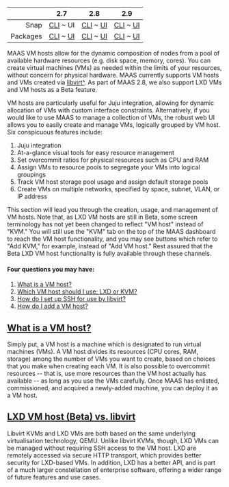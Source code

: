 <!-- deb-2-7-cli
||2.7|2.8|2.9|
|-----:|:-----:|:-----:|:-----:|
|Snap|[CLI](/t/vm-hosting/2742) ~ [UI](/t/vm-hosting/2743)|[CLI](/t/vm-hosting/2744) ~ [UI](/t/vm-hosting/2745)|[CLI](/t/vm-hosting/2746) ~ [UI](/t/vm-hosting/2747)|
|Packages|CLI ~ [UI](/t/vm-hosting/2749)|[CLI](/t/vm-hosting/2750) ~ [UI](/t/vm-hosting/2751)|[CLI](/t/vm-hosting/2752) ~ [UI](/t/vm-hosting/2753)|
 deb-2-7-cli -->

<!-- deb-2-7-ui
||2.7|2.8|2.9|
|-----:|:-----:|:-----:|:-----:|
|Snap|[CLI](/t/vm-hosting/2742) ~ [UI](/t/vm-hosting/2743)|[CLI](/t/vm-hosting/2744) ~ [UI](/t/vm-hosting/2745)|[CLI](/t/vm-hosting/2746) ~ [UI](/t/vm-hosting/2747)|
|Packages|[CLI](/t/vm-hosting/2748) ~ UI|[CLI](/t/vm-hosting/2750) ~ [UI](/t/vm-hosting/2751)|[CLI](/t/vm-hosting/2752) ~ [UI](/t/vm-hosting/2753)|
 deb-2-7-ui -->

<!-- deb-2-8-cli
||2.7|2.8|2.9|
|-----:|:-----:|:-----:|:-----:|
|Snap|[CLI](/t/vm-hosting/2742) ~ [UI](/t/vm-hosting/2743)|[CLI](/t/vm-hosting/2744) ~ [UI](/t/vm-hosting/2745)|[CLI](/t/vm-hosting/2746) ~ [UI](/t/vm-hosting/2747)|
|Packages|[CLI](/t/vm-hosting/2748) ~ [UI](/t/vm-hosting/2749)|CLI ~ [UI](/t/vm-hosting/2751)|[CLI](/t/vm-hosting/2752) ~ [UI](/t/vm-hosting/2753)|
 deb-2-8-cli -->

<!-- deb-2-8-ui
||2.7|2.8|2.9|
|-----:|:-----:|:-----:|:-----:|
|Snap|[CLI](/t/vm-hosting/2742) ~ [UI](/t/vm-hosting/2743)|[CLI](/t/vm-hosting/2744) ~ [UI](/t/vm-hosting/2745)|[CLI](/t/vm-hosting/2746) ~ [UI](/t/vm-hosting/2747)|
|Packages|[CLI](/t/vm-hosting/2748) ~ [UI](/t/vm-hosting/2749)|[CLI](/t/vm-hosting/2750) ~ UI|[CLI](/t/vm-hosting/2752) ~ [UI](/t/vm-hosting/2753)|
 deb-2-8-ui -->

<!-- deb-2-9-cli
||2.7|2.8|2.9|
|-----:|:-----:|:-----:|:-----:|
|Snap|[CLI](/t/vm-hosting/2742) ~ [UI](/t/vm-hosting/2743)|[CLI](/t/vm-hosting/2744) ~ [UI](/t/vm-hosting/2745)|[CLI](/t/vm-hosting/2746) ~ [UI](/t/vm-hosting/2747)|
|Packages|[CLI](/t/vm-hosting/2748) ~ [UI](/t/vm-hosting/2749)|[CLI](/t/vm-hosting/2750) ~ [UI](/t/vm-hosting/2751)|CLI ~ [UI](/t/vm-hosting/2753)|
 deb-2-9-cli -->

<!-- deb-2-9-ui
||2.7|2.8|2.9|
|-----:|:-----:|:-----:|:-----:|
|Snap|[CLI](/t/vm-hosting/2742) ~ [UI](/t/vm-hosting/2743)|[CLI](/t/vm-hosting/2744) ~ [UI](/t/vm-hosting/2745)|[CLI](/t/vm-hosting/2746) ~ [UI](/t/vm-hosting/2747)|
|Packages|[CLI](/t/vm-hosting/2748) ~ [UI](/t/vm-hosting/2749)|[CLI](/t/vm-hosting/2750) ~ [UI](/t/vm-hosting/2751)|[CLI](/t/vm-hosting/2752) ~ UI|
 deb-2-9-ui -->

<!-- snap-2-7-cli
||2.7|2.8|2.9|
|-----:|:-----:|:-----:|:-----:|
|Snap|CLI ~ [UI](/t/vm-hosting/2743)|[CLI](/t/vm-hosting/2744) ~ [UI](/t/vm-hosting/2745)|[CLI](/t/vm-hosting/2746) ~ [UI](/t/vm-hosting/2747)|
|Packages|[CLI](/t/vm-hosting/2748) ~ [UI](/t/vm-hosting/2749)|[CLI](/t/vm-hosting/2750) ~ [UI](/t/vm-hosting/2751)|[CLI](/t/vm-hosting/2752) ~ [UI](/t/vm-hosting/2753)|
 snap-2-7-cli -->

||2.7|2.8|2.9|
|-----:|:-----:|:-----:|:-----:|
|Snap|[CLI](/t/vm-hosting/2742) ~ UI|[CLI](/t/vm-hosting/2744) ~ [UI](/t/vm-hosting/2745)|[CLI](/t/vm-hosting/2746) ~ [UI](/t/vm-hosting/2747)|
|Packages|[CLI](/t/vm-hosting/2748) ~ [UI](/t/vm-hosting/2749)|[CLI](/t/vm-hosting/2750) ~ [UI](/t/vm-hosting/2751)|[CLI](/t/vm-hosting/2752) ~ [UI](/t/vm-hosting/2753)|

<!-- snap-2-8-cli
||2.7|2.8|2.9|
|-----:|:-----:|:-----:|:-----:|
|Snap|[CLI](/t/vm-hosting/2742) ~ [UI](/t/vm-hosting/2743)|CLI ~ [UI](/t/vm-hosting/2745)|[CLI](/t/vm-hosting/2746) ~ [UI](/t/vm-hosting/2747)|
|Packages|[CLI](/t/vm-hosting/2748) ~ [UI](/t/vm-hosting/2749)|[CLI](/t/vm-hosting/2750) ~ [UI](/t/vm-hosting/2751)|[CLI](/t/vm-hosting/2752) ~ [UI](/t/vm-hosting/2753)|
 snap-2-8-cli -->

<!-- snap-2-8-ui
||2.7|2.8|2.9|
|-----:|:-----:|:-----:|:-----:|
|Snap|[CLI](/t/vm-hosting/2742) ~ [UI](/t/vm-hosting/2743)|[CLI](/t/vm-hosting/2744) ~ UI|[CLI](/t/vm-hosting/2746) ~ [UI](/t/vm-hosting/2747)|
|Packages|[CLI](/t/vm-hosting/2748) ~ [UI](/t/vm-hosting/2749)|[CLI](/t/vm-hosting/2750) ~ [UI](/t/vm-hosting/2751)|[CLI](/t/vm-hosting/2752) ~ [UI](/t/vm-hosting/2753)|
 snap-2-8-ui -->

<!-- snap-2-9-cli
||2.7|2.8|2.9|
|-----:|:-----:|:-----:|:-----:|
|Snap|[CLI](/t/vm-hosting/2742) ~ [UI](/t/vm-hosting/2743)|[CLI](/t/vm-hosting/2744) ~ [UI](/t/vm-hosting/2745)|CLI ~ [UI](/t/vm-hosting/2747)|
|Packages|[CLI](/t/vm-hosting/2748) ~ [UI](/t/vm-hosting/2749)|[CLI](/t/vm-hosting/2750) ~ [UI](/t/vm-hosting/2751)|[CLI](/t/vm-hosting/2752) ~ [UI](/t/vm-hosting/2753)|
 snap-2-9-cli -->

<!-- snap-2-9-ui
||2.7|2.8|2.9|
|-----:|:-----:|:-----:|:-----:|
|Snap|[CLI](/t/vm-hosting/2742) ~ [UI](/t/vm-hosting/2743)|[CLI](/t/vm-hosting/2744) ~ [UI](/t/vm-hosting/2745)|[CLI](/t/vm-hosting/2746) ~ UI|
|Packages|[CLI](/t/vm-hosting/2748) ~ [UI](/t/vm-hosting/2749)|[CLI](/t/vm-hosting/2750) ~ [UI](/t/vm-hosting/2751)|[CLI](/t/vm-hosting/2752) ~ [UI](/t/vm-hosting/2753)|
 snap-2-9-ui -->

MAAS VM hosts allow for the dynamic composition of nodes from a pool of available hardware resources (e.g. disk space, memory, cores).  You can create virtual machines (VMs) as needed within the limits of your resources, without concern for physical hardware.  MAAS currently supports VM hosts and VMs created via [libvirt^](https://ubuntu.com/server/docs/virtualization-libvirt).  As part of MAAS 2.8, we also support LXD VMs and VM hosts as a Beta feature.

VM hosts are particularly useful for Juju integration, allowing for dynamic allocation of VMs with custom interface constraints. Alternatively, if you would like to use MAAS to manage a collection of VMs, the robust web UI allows you to easily create and manage VMs, logically grouped by VM host.  Six conspicuous features include:

1.   Juju integration
2.   At-a-glance visual tools for easy resource management
3.   Set overcommit ratios for physical resources such as CPU and RAM
4.   Assign VMs to resource pools to segregate your VMs into logical groupings
5.   Track VM host storage pool usage and assign default storage pools
6.   Create VMs on multiple networks, specified by space, subnet, VLAN, or IP address

This section will lead you through the creation, usage, and management of VM hosts.  Note that, as LXD VM hosts are still in Beta, some screen terminology has not yet been changed to reflect "VM host" instead of "KVM."  You will still use the "KVM" tab on the top of the MAAS dashboard to reach the VM host functionality, and you may see buttons which refer to "Add KVM," for example, instead of "Add VM host."  Rest assured that the Beta LXD VM host functionality is fully available through these channels.

<!-- deb-2-7-cli
#### Four questions you may have:

1. [What is a VM host?](#heading--what-is-a-vm-host)
2. [Which VM host should I use: LXD or KVM?](#heading--choosing-vm-host-type)
3. [How do I set up SSH for use by libvirt?](/t/vm-host-networking/3216#heading--set-up-ssh)
4. [How do I add a VM host?](/t/adding-a-vm-host/2292)
 deb-2-7-cli -->

<!-- deb-2-7-ui
#### Four questions you may have:

1. [What is a VM host?](#heading--what-is-a-vm-host)
2. [Which VM host should I use: LXD or KVM?](#heading--choosing-vm-host-type)
3. [How do I set up SSH for use by libvirt?](/t/vm-host-networking/3217#heading--set-up-ssh)
4. [How do I add a VM host?](/t/adding-a-vm-host/2293)
 deb-2-7-ui -->

<!-- deb-2-8-cli
#### Four questions you may have:

1. [What is a VM host?](#heading--what-is-a-vm-host)
2. [Which VM host should I use: LXD or KVM?](#heading--choosing-vm-host-type)
3. [How do I set up SSH for use by libvirt?](/t/vm-host-networking/3218#heading--set-up-ssh)
4. [How do I add a VM host?](/t/adding-a-vm-host/2294)
 deb-2-8-cli -->

<!-- deb-2-8-ui
#### Four questions you may have:

1. [What is a VM host?](#heading--what-is-a-vm-host)
2. [Which VM host should I use: LXD or KVM?](#heading--choosing-vm-host-type)
3. [How do I set up SSH for use by libvirt?](/t/vm-host-networking/3219#heading--set-up-ssh)
4. [How do I add a VM host?](/t/adding-a-vm-host/2295)
 deb-2-8-ui -->

<!-- deb-2-9-cli
#### Nine questions you may have:

1. [What is a VM host?](#heading--what-is-a-vm-host)
2. [Which VM host should I use: LXD or KVM?](#heading--choosing-vm-host-type)
3. [How do I set up SSH for use by libvirt?](/t/vm-host-networking/3220#heading--set-up-ssh)
4. [How do I add a VM host?](/t/adding-a-vm-host/2296)
5. [How do I see resources for a specific NUMA node?](#heading--numa-node-resources)
6. [How do I pin NUMA nodes to specific cores?](#heading--pin-numa-nodes)
7. [How do I see resources for NUMA-node-bearing VM hosts?](#heading--numa-vm-host-resources)
8. [How do I see the alignment between VM host interfaces and NUMA nodes?](#heading--numa-alignment)
9. [How do I configure and use hugepages on my VMs?](#heading--configure-hugepages)
 deb-2-9-cli -->

<!-- deb-2-9-ui
#### Seven questions you may have:

1. [What is a VM host?](#heading--what-is-a-vm-host)
2. [Which VM host should I use: LXD or KVM?](#heading--choosing-vm-host-type)
3. [How do I set up SSH for use by libvirt?](/t/vm-host-networking/3221#heading--set-up-ssh)
4. [How do I add a VM host?](/t/adding-a-vm-host/2297)
5. [How do I see resources for a specific NUMA node?](#heading--numa-node-resources)
6. [How do I see resources for NUMA-node-bearing VM hosts?](#heading--numa-vm-host-resources)
7. [How do I see the alignment between VM host interfaces and NUMA nodes?](#heading--numa-alignment)
 deb-2-9-ui -->

<!-- snap-2-7-cli
#### Four questions you may have:

1. [What is a VM host?](#heading--what-is-a-vm-host)
2. [Which VM host should I use: LXD or KVM?](#heading--choosing-vm-host-type)
3. [How do I set up SSH for use by libvirt?](/t/vm-host-networking/3210#heading--set-up-ssh)
4. [How do I add a VM host?](/t/adding-a-vm-host/2286)
 snap-2-7-cli -->

#### Four questions you may have:

1. [What is a VM host?](#heading--what-is-a-vm-host)
2. [Which VM host should I use: LXD or KVM?](#heading--choosing-vm-host-type)
3. [How do I set up SSH for use by libvirt?](/t/vm-host-networking/3211#heading--set-up-ssh)
4. [How do I add a VM host?](/t/adding-a-vm-host/2287)

<!-- snap-2-8-cli
#### Four questions you may have:

1. [What is a VM host?](#heading--what-is-a-vm-host)
2. [Which VM host should I use: LXD or KVM?](#heading--choosing-vm-host-type)
3. [How do I set up SSH for use by libvirt?](/t/vm-host-networking/3212#heading--set-up-ssh)
4. [How do I add a VM host?](/t/adding-a-vm-host/2288)
 snap-2-8-cli -->

<!-- snap-2-8-ui
#### Four questions you may have:

1. [What is a VM host?](#heading--what-is-a-vm-host)
2. [Which VM host should I use: LXD or KVM?](#heading--choosing-vm-host-type)
3. [How do I set up SSH for use by libvirt?](/t/vm-host-networking/3213#heading--set-up-ssh)
4. [How do I add a VM host?](/t/adding-a-vm-host/2289)
 snap-2-8-ui -->

<!-- snap-2-9-cli
#### Nine questions you may have:

1. [What is a VM host?](#heading--what-is-a-vm-host)
2. [Which VM host should I use: LXD or KVM?](#heading--choosing-vm-host-type)
3. [How do I set up SSH for use by libvirt?](/t/vm-host-networking/3220#heading--set-up-ssh)
4. [How do I add a VM host?](/t/adding-a-vm-host/2296)
5. [How do I see resources for a specific NUMA node?](#heading--numa-node-resources)
6. [How do I pin NUMA nodes to specific cores?](#heading--pin-numa-nodes)
7. [How do I see resources for NUMA-node-bearing VM hosts?](#heading--numa-vm-host-resources)
8. [How do I see the alignment between VM host interfaces and NUMA nodes?](#heading--numa-alignment)
9. [How do I configure and use hugepages on my VMs?](#heading--configure-hugepages)
 snap-2-9-cli -->

<!-- snap-2-9-ui
#### Seven questions you may have:

1. [What is a VM host?](#heading--what-is-a-vm-host)
2. [Which VM host should I use: LXD or KVM?](#heading--choosing-vm-host-type)
3. [How do I set up SSH for use by libvirt?](/t/vm-host-networking/3221#heading--set-up-ssh)
4. [How do I add a VM host?](/t/adding-a-vm-host/2297)
5. [How do I see resources for a specific NUMA node?](#heading--numa-node-resources)
6. [How do I see the alignment between VM host interfaces and NUMA nodes?](#heading--numa-alignment)
 snap-2-9-ui -->

<a href="#heading--what-is-a-vm-host"><h2 id="heading--what-is-a-vm-host">What is a VM host?</h2></a>

Simply put, a VM host is a machine which is designated to run virtual machines (VMs).  A VM host divides its resources (CPU cores, RAM, storage) among the number of VMs you want to create, based on choices that you make when creating each VM.  It is also possible to overcommit resources -- that is, use more resources than the VM host actually has available -- as long as you use the VMs carefully. Once MAAS has enlisted, commissioned, and acquired a newly-added machine, you can deploy it as a VM host.

<a href="#heading--choosing-vm-host-type"><h2 id="heading--choosing-vm-host-type">LXD VM host  (Beta) vs. libvirt</h2></a>

Libvirt KVMs and LXD VMs are both based on the same underlying virtualisation technology, QEMU.  Unlike libvirt KVMs, though, LXD VMs can be managed without requiring SSH access to the VM host. LXD are remotely accessed via secure HTTP transport, which provides better security for LXD-based VMs.  In addition, LXD has a better API, and is part of a much larger constellation of enterprise software, offering a wider range of future features and use cases.

<!-- snap-2-9-ui snap-2-9-cli deb-2-9-ui deb-2-9-cli

<a href="#heading--vnuma"><h2 id="heading--vnuma">VMs and NUMA</h2></a>

MAAS provides extensive optimisation tools for using NUMA with virtual machines. Earlier versions of MAAS guarantee that machines are assigned to a single NUMA node that contains all the machine's resources.  As of 2.9, MAAS now allows you to see how many VMs are allocated to each NUMA node, along with the allocations of cores, storage, and memory.  You can quickly spot a VM running in multiple NUMA nodes, and optimise accordingly, with instant updates on pinning and allocations.  You can also tell which VMs are currently running.

In addition, you can get a bird's-eye view of network configuration:

1. You can see which VM NIC/bond is connected to which NUMA node.
2. You can tell when a NIC is connected to a different NUMA node.
3. You can tell if one of multiple NICs is not in the correct node.
4. You can confirm the subnet and space connecting to a VM.
5. You can confirm that a VM has the desired network properties, such as latency and throughput.
6. You can identify NICs that support SR-IOV and tell how many VFs are available.

MAAS also shows hugepages information (if they are in use) and prevents overcommit when using them.  Hugepages essentially allow a much larger memory cache associated with the core.  This obviously reduces the number of times a core has to access memory, but because the core must swap entire hugepages, optimising usage of them can be complex. MAAS helps you create these optimisations by giving you a discrete view of hugepages associated with your VM, helping you decide whether you need to use them or not.
snap-2-9-ui snap-2-9-cli deb-2-9-ui deb-2-9-cli -->

<!-- snap-2-9-cli deb-2-9-cli
<a href="#heading--numa-nodes"><h2 id="heading--numa-nodes">Support for NUMA, SR-IOV, and hugepages</h2></a>

VM host management has been redesigned to support NUMA/SR-IOV configurations and hugepages from the API/CLI.  Users can:

1. See resources per NUMA node.
2. Pin nodes to specific cores.
3. See resources for VM hosts bearing NUMA nodes.
4. See the alignment between VM host interfaces and NUMA nodes.
5. Configure and use hugepages.

This section explains how to access this new functionality.
 snap-2-9-cli deb-2-9-cli -->

<!-- snap-2-9-ui deb-2-9-ui
<a href="#heading--numa-nodes"><h3 id="heading--numa-nodes">Support for NUMA, SR-IOV, and hugepages</h3></a>

VM host management has been redesigned to support NUMA/SR-IOV configurations and hugepages from the API/CLI.  Users can:

1. See resources per NUMA node.
2. See resources for VM hosts bearing NUMA nodes.
3. See the alignment between VM host interfaces and NUMA nodes.

Via the CLI, users can also pin nodes to specific cores, see more details about NUMA-bearing VM host resources, and configure hugepages; select the relevant "CLI" link in the top menu to access this information.

This section explains how to access this new functionality.
 snap-2-9-ui deb-2-9-ui -->

<!-- snap-2-9-cli deb-2-9-cli
<a href="#heading--numa-node-resources"><h3 id="heading--numa-node-resources">Examine NUMA node resources</h3></a>

You can examine the resources of a NUMA node with the MAAS CLI.  A very basic way to do so is to enter the following command for a configured VM:

```
maas $PROFILE machine read $SYSTEM_ID
```

In the resulting JSON output, look for the array entry ```numanode_set```, which will show the NUMA details for that specific VM:

```
"numanode_set": [
     {
          "index": 0,
	  "memory": 16384,
	  "cores": [
	      0,
	      2,
	      1,
	      3,
	  ],
	  "hugepages_set": [
	      {
	          "page_size": 2097152,
		  "total": 0
              }
	  ]
     }
]
```

<a href="#heading--pin-numa-nodes"><h3 id="heading--pin-numa-nodes">Pin NUMA nodes to specific cores</h3></a>

With the MAAS CLI, you can pin NUMA nodes to specific cores when composing a virtual machine.  For example, you can enter a command like this for a VM host you've already created:

```
maas $PROFILE vm-host compose $VM_HOST_ID pinned_cores=1 pinned_cores=2
```

<a href="#heading--numa-vm-host-resources"><h3 id="heading--numa-vm-host-resources">Examine resources for NUMA-node-bearing VM hosts</h3></a>

With the MAAS CLI, you can get an overview of resource usage for an LXD host that's running NUMA VMs with the following command:

```
maas $PROFILE virtual-machines read
```

Currently, the API does not give you an aggregated usage, as provided in the UI; hence you'll have to look at the VMs and sum up the usage data yourself.  You can see a list of pinned cores via this method, and we do show alignment of machines and NUMA nodes.

<a href="#heading--numa-alignment"><h3 id="heading--numa-alignment">Examine the alignment between VM host interfaces and NUMA nodes</h3></a>

To see an alignment of VM host interfaces and NUMA nodes via the CLI, you can use the command mentioned above:

```
maas $PROFILE machine read $SYSTEM_ID
```

and focus on the `interface_block` section in the resulting JSON.  This will give you the alignment information you're seeking.

<a href="#heading--configure-hugepages"><h3 id="heading--configure-hugepages">Configure and use hugepages on my VMs</h3></a>

Configuring hugepages for VM use consists of two steps:

1. Creating a tag which includes a kernel option to use hugepages.
2. Composing a VM backed with hugepages, tagged with the newly-created tag.

Here are the specific commands:

```
maas $PROFILE tags create name=use-hugepages kernel_opts=default_hugepagesz=1G hugepages=20"

maas $PROFILE vm-host compose $VM_HOST_ID pinned_cores=$CORE_NUMBER hugepages_backed=true
```
 snap-2-9-cli deb-2-9-cli -->

<!-- snap-2-9-ui deb-2-9-ui
<a href="#heading--numa-node-resources"><h3 id="heading--numa-node-resources">Examine NUMA node resources</h3></a>

Within the MAAS UI, it is possible to view NUMA node resources for VM-host-composed machines:

<a href="https://discourse.maas.io/uploads/default/optimized/1X/57245bbbfe6d28e83c9b7fb30e52caf05714eb00_2_485x500.png" target = "_blank"><img src="https://discourse.maas.io/uploads/default/optimized/1X/57245bbbfe6d28e83c9b7fb30e52caf05714eb00_2_485x500.png"></a> 

To reach this view, simply select the "KVM" item at the menu along the top, select a specific VM host, and select the "View by NUMA node" switch near the top right.

<a href="#heading--numa-alignment"><h3 id="heading--numa-alignment">Examine the alignment between VM host interfaces and NUMA nodes</h3></a>

To examine the alignment between VM host interfaces and NUMA nodes -- that is, the SR-IOV configuration -- simply consult the "Virtual Functions" section of the NUMA resources diagram shown above, noting which network interfaces are mentioned.

 snap-2-9-ui deb-2-9-ui -->